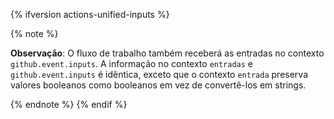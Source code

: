 {% ifversion actions-unified-inputs %}

{% note %}

**Observação**: O fluxo de trabalho também receberá as entradas no contexto `github.event.inputs`. A informação no contexto `entradas` e `github.event.inputs` é idêntica, exceto que o contexto `entrada` preserva valores booleanos como booleanos em vez de convertê-los em strings.

{% endnote %}
{% endif %}
